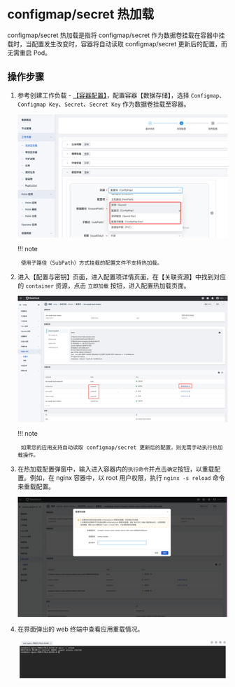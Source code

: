 # configmap/secret 热加载

configmap/secret 热加载是指将 configmap/secret 作为数据卷挂载在容器中挂载时，当配置发生改变时，容器将自动读取 configmap/secret 更新后的配置，而无需重启 Pod。

## 操作步骤

1. 参考创建工作负载 - [【容器配置】](../workloads/create-deployment.md#容器配置)，配置容器【数据存储】，选择 `Configmap`、`Configmap Key`、`Secret`、`Secret Key` 作为数据卷挂载至容器。

    ![使用 config 作为数据卷](../../images/user_configmap_to_volume.jpg)

    !!! note

        使用子路径（SubPath）方式挂载的配置文件不支持热加载。

2. 进入【配置与密钥】页面，进入配置项详情页面，在【关联资源】中找到对应的 `container` 资源，点击 `立即加载` 按钮，进入配置热加载页面。

    ![使用 config 作为数据卷](../../images/configmap-hot-loading03.png)

    !!! note

        如果您的应用支持自动读取 configmap/secret 更新后的配置，则无需手动执行热加载操作。

3. 在热加载配置弹窗中，输入进入容器内的`执行命令`并点击`确定`按钮，以重载配置。例如，在 nginx 容器中，以 root 用户权限，执行 `nginx -s reload` 命令来重载配置。

    ![使用 config 作为数据卷](../../images/configmap-hot-loading02.png)

4. 在界面弹出的 web 终端中查看应用重载情况。

    ![使用 config 作为数据卷](../../images/configmap-hot-loading.jpg)


